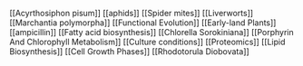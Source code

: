 [[Acyrthosiphon pisum]]
[[aphids]]
[[Spider mites]]
[[Liverworts]]
[[Marchantia polymorpha]]
[[Functional Evolution]]
[[Early-land Plants]]
[[ampicillin]]
[[Fatty acid biosynthesis]]
[[Chlorella Sorokiniana]]
[[Porphyrin And Chlorophyll Metabolism]]
[[Culture conditions]]
[[Proteomics]]
[[Lipid Biosynthesis]]
[[Cell Growth Phases]]
[[Rhodotorula Diobovata]]
